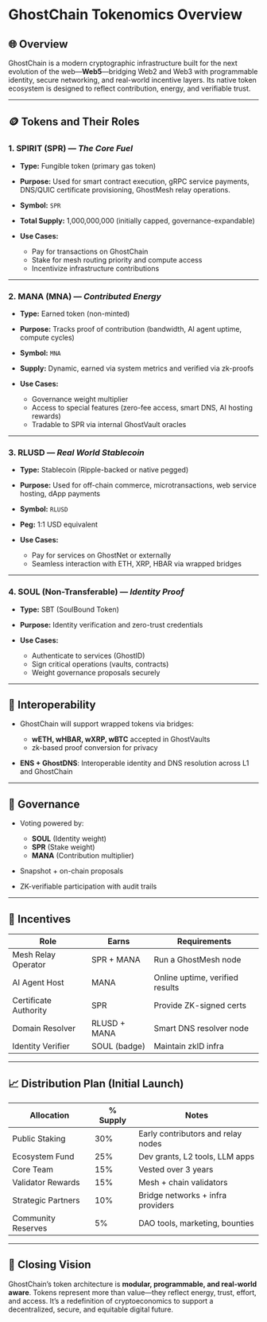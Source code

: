 # GhostChain Tokenomics Overview

## 🌐 Overview

GhostChain is a modern cryptographic infrastructure built for the next evolution of the web—**Web5**—bridging Web2 and Web3 with programmable identity, secure networking, and real-world incentive layers. Its native token ecosystem is designed to reflect contribution, energy, and verifiable trust.

---

## 🪙 Tokens and Their Roles

### 1. **SPIRIT (SPR)** — *The Core Fuel*

* **Type:** Fungible token (primary gas token)
* **Purpose:** Used for smart contract execution, gRPC service payments, DNS/QUIC certificate provisioning, GhostMesh relay operations.
* **Symbol:** `SPR`
* **Total Supply:** 1,000,000,000 (initially capped, governance-expandable)
* **Use Cases:**

  * Pay for transactions on GhostChain
  * Stake for mesh routing priority and compute access
  * Incentivize infrastructure contributions

---

### 2. **MANA (MNA)** — *Contributed Energy*

* **Type:** Earned token (non-minted)
* **Purpose:** Tracks proof of contribution (bandwidth, AI agent uptime, compute cycles)
* **Symbol:** `MNA`
* **Supply:** Dynamic, earned via system metrics and verified via zk-proofs
* **Use Cases:**

  * Governance weight multiplier
  * Access to special features (zero-fee access, smart DNS, AI hosting rewards)
  * Tradable to SPR via internal GhostVault oracles

---

### 3. **RLUSD** — *Real World Stablecoin*

* **Type:** Stablecoin (Ripple-backed or native pegged)
* **Purpose:** Used for off-chain commerce, microtransactions, web service hosting, dApp payments
* **Symbol:** `RLUSD`
* **Peg:** 1:1 USD equivalent
* **Use Cases:**

  * Pay for services on GhostNet or externally
  * Seamless interaction with ETH, XRP, HBAR via wrapped bridges

---

### 4. **SOUL (Non-Transferable)** — *Identity Proof*

* **Type:** SBT (SoulBound Token)
* **Purpose:** Identity verification and zero-trust credentials
* **Use Cases:**

  * Authenticate to services (GhostID)
  * Sign critical operations (vaults, contracts)
  * Weight governance proposals securely

---

## 🔄 Interoperability

* GhostChain will support wrapped tokens via bridges:

  * **wETH, wHBAR, wXRP, wBTC** accepted in GhostVaults
  * zk-based proof conversion for privacy
* **ENS + GhostDNS**: Interoperable identity and DNS resolution across L1 and GhostChain

---

## 🔐 Governance

* Voting powered by:

  * **SOUL** (Identity weight)
  * **SPR** (Stake weight)
  * **MANA** (Contribution multiplier)
* Snapshot + on-chain proposals
* ZK-verifiable participation with audit trails

---

## 🚀 Incentives

| Role                  | Earns        | Requirements                    |
| --------------------- | ------------ | ------------------------------- |
| Mesh Relay Operator   | SPR + MANA   | Run a GhostMesh node            |
| AI Agent Host         | MANA         | Online uptime, verified results |
| Certificate Authority | SPR          | Provide ZK-signed certs         |
| Domain Resolver       | RLUSD + MANA | Smart DNS resolver node         |
| Identity Verifier     | SOUL (badge) | Maintain zkID infra             |

---

## 📈 Distribution Plan (Initial Launch)

| Allocation         | % Supply | Notes                              |
| ------------------ | -------- | ---------------------------------- |
| Public Staking     | 30%      | Early contributors and relay nodes |
| Ecosystem Fund     | 25%      | Dev grants, L2 tools, LLM apps     |
| Core Team          | 15%      | Vested over 3 years                |
| Validator Rewards  | 15%      | Mesh + chain validators            |
| Strategic Partners | 10%      | Bridge networks + infra providers  |
| Community Reserves | 5%       | DAO tools, marketing, bounties     |

---

## 🌌 Closing Vision

GhostChain’s token architecture is **modular, programmable, and real-world aware**. Tokens represent more than value—they reflect energy, trust, effort, and access. It’s a redefinition of cryptoeconomics to support a decentralized, secure, and equitable digital future.
